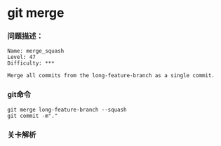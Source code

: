 # git merge

### 问题描述：

```text
Name: merge_squash
Level: 47
Difficulty: ***

Merge all commits from the long-feature-branch as a single commit.
```

### git命令

```shell
git merge long-feature-branch --squash
git commit -m"."
```

### 关卡解析

> 